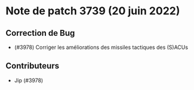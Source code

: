 # Note de patch 3739 (20 juin 2022)

## Correction de Bug

- (#3978) Corriger les améliorations des missiles tactiques des (S)ACUs

## Contributeurs

- Jip (#3978)
